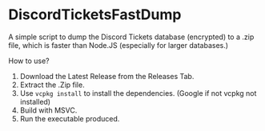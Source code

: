 # DiscordTicketsFastDump

A simple script to dump the Discord Tickets database (encrypted) to a .zip file, which is faster than Node.JS (especially for larger databases.)


How to use? 

1. Download the Latest Release from the Releases Tab. 
2. Extract the .Zip file.
3. Use `vcpkg install` to install the dependencies. (Google if not vcpkg not installed)
4. Build with MSVC.
5. Run the executable produced. 

